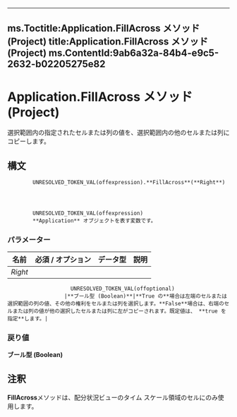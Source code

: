 

---
ms.Toctitle:Application.FillAcross メソッド (Project)
title:Application.FillAcross メソッド (Project)
ms.ContentId:9ab6a32a-84b4-e9c5-2632-b02205275e82
---
# Application.FillAcross メソッド (Project)




選択範囲内の指定されたセルまたは列の値を、選択範囲内の他のセルまたは列にコピーします。

## 構文

            UNRESOLVED_TOKEN_VAL(offexpression).**FillAcross**(**Right**)




            UNRESOLVED_TOKEN_VAL(offexpression)
            **Application** オブジェクトを表す変数です。

### パラメーター

|**名前**|**必須 / オプション**|**データ型**|**説明**|
|---|---|---|---|
|*Right*|
                        UNRESOLVED_TOKEN_VAL(offoptional)
                      |**ブール型 (Boolean)**|**True の**場合は左端のセルまたは選択範囲の列の値、その他の権利をセルまたは列を選択します。**False**場合は、右端のセルまたは列の値が他の選択したセルまたは列に左がコピーされます。既定値は、 **true を指定**します。|



### 戻り値
**ブール型 (Boolean)**





## 注釈
**FillAcross**メソッドは、配分状況ビューのタイム スケール領域のセルにのみ使用します。




